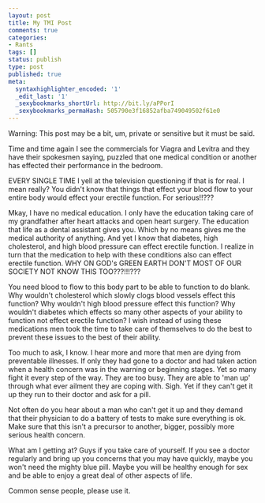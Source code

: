 ```yaml
---
layout: post
title: My TMI Post
comments: true
categories:
- Rants
tags: []
status: publish
type: post
published: true
meta:
  syntaxhighlighter_encoded: '1'
  _edit_last: '1'
  _sexybookmarks_shortUrl: http://bit.ly/aPPorI
  _sexybookmarks_permaHash: 505790e3f16852afba749049502f61e0
---
```

Warning:  This post may be a bit, um, private or sensitive but it must be said.  

Time and time again I see the commercials for Viagra and Levitra and they have their spokesmen saying, puzzled that one medical condition or another has effected their performance in the bedroom.  

EVERY SINGLE TIME I yell at the television questioning if that is for real.  I mean really?  You didn't know that things that effect your blood flow to your entire body would effect your erectile function.  For serious!!???  

Mkay, I have no medical education.  I only have the education taking care of my grandfather after heart attacks and open heart surgery.  The education that life as a dental assistant gives you.  Which by no means gives me the medical authority of anything.  And yet I know that diabetes, high cholesterol, and high blood pressure can effect erectile function.  I realize in turn that the medication to help with these conditions also can effect erectile function.  WHY ON GOD's GREEN EARTH DON'T MOST OF OUR SOCIETY NOT KNOW THIS TOO???!!!???  

You need blood to flow to this body part to be able to function to do blank.  Why wouldn't cholesterol which slowly clogs blood vessels effect this function?  Why wouldn't high blood pressure effect this function?  Why wouldn't diabetes which effects so many other aspects of your ability to function not effect erectile function?  I wish instead of using these medications men took the time to take care of themselves to do the best to prevent these issues to the best of their ability.  

Too much to ask, I know.  I hear more and more that men are dying from preventable illnesses.  If only they had gone to a doctor and had taken action when a health concern was in the warning or beginning stages.  Yet so many fight it every step of the way.  They are too busy.  They are able to 'man up' through what ever ailment they are coping with.  Sigh.  Yet if they can't get it up they run to their doctor and ask for a pill.  

Not often do you hear about a man who can't get it up and they demand that their physician to do a battery of tests to make sure everything is ok.  Make sure that this isn't a precursor to another, bigger, possibly more serious health concern.

What am I getting at?  Guys if you take care of yourself.  If you see a doctor regularly and bring up you concerns that you may have quickly, maybe you won't need the mighty blue pill.  Maybe you will be healthy enough for sex and be able to enjoy a great deal of other  aspects of life.  

Common sense people, please use it.
